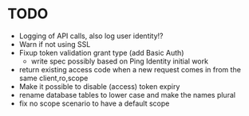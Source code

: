 # TODO

* Logging of API calls, also log user identity!?
* Warn if not using SSL
* Fixup token validation grant type (add Basic Auth)
  * write spec possibly based on Ping Identity initial work
* return existing access code when a new request comes in from the same client,ro,scope
* Make it possible to disable (access) token expiry
* rename database tables to lower case and make the names plural
* fix no scope scenario to have a default scope

